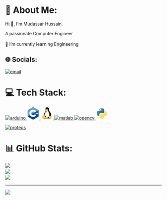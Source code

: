 # 💫 About Me:
Hi 👋, I'm Mudassar Hussain.

A passionate Computer Engineer<br><br>🌱 I’m currently learning Engineering


## 🌐 Socials:
[![email](https://img.shields.io/badge/Email-D14836?logo=gmail&logoColor=white)](mailto:mh0806051@gmail.com) 

# 💻 Tech Stack:
<p align="left"> <a href="https://www.arduino.cc/" target="_blank" rel="noreferrer"> <img src="https://cdn.worldvectorlogo.com/logos/arduino-1.svg" alt="arduino" width="40" height="40"/> </a> <a href="https://www.w3schools.com/cpp/" target="_blank" rel="noreferrer"> <img src="https://raw.githubusercontent.com/devicons/devicon/master/icons/cplusplus/cplusplus-original.svg" alt="cplusplus" width="40" height="40"/> </a> <a href="https://www.linux.org/" target="_blank" rel="noreferrer"> <img src="https://raw.githubusercontent.com/devicons/devicon/master/icons/linux/linux-original.svg" alt="linux" width="40" height="40"/> </a> <a href="https://www.mathworks.com/" target="_blank" rel="noreferrer"> <img src="https://upload.wikimedia.org/wikipedia/commons/2/21/Matlab_Logo.png" alt="matlab" width="40" height="40"/> </a> <a href="https://opencv.org/" target="_blank" rel="noreferrer"> <img src="https://www.vectorlogo.zone/logos/opencv/opencv-icon.svg" alt="opencv" width="40" height="40"/> </a> <a href="https://www.python.org" target="_blank" rel="noreferrer"> <img src="https://raw.githubusercontent.com/devicons/devicon/master/icons/python/python-original.svg" alt="python" width="40" height="40"/> </a> </p>
<p align="left"> <a href="#" target="_blank" rel="noreferrer">  <img src="assets/proteus.png" alt="proteus" width="40" height="40"/> </a> </p>


# 📊 GitHub Stats:
![](https://github-readme-stats.vercel.app/api?username=Mudassar-23&theme=dark&hide_border=false&include_all_commits=false&count_private=false)<br/>
![](https://nirzak-streak-stats.vercel.app/?user=Mudassar-23&theme=dark&hide_border=false)<br/>
![](https://github-readme-stats.vercel.app/api/top-langs/?username=Mudassar-23&theme=dark&hide_border=false&include_all_commits=false&count_private=false&layout=compact)

---
[![](https://visitcount.itsvg.in/api?id=Mudassar-23&icon=0&color=0)](https://visitcount.itsvg.in)

<!-- Proudly created with GPRM ( https://gprm.itsvg.in ) -->
